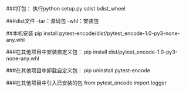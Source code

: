 ###打包：
执行python setup.py sdist bdist_wheel

###dist文件
-tar：源码包
-whl：安装包

##本机安装
pip install pytest-encode/dist/pytest_encode-1.0-py3-none-any.whl

###在其他项目中安装自定义包：
pip install dist/pytest_encode-1.0-py3-none-any.whl

###在其他项目中卸载自定义包：
pip uninstall pytest-encode

###在其他项目中引入已安装的包
from pytest_encode import logger